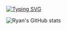 [![Typing SVG](https://readme-typing-svg.demolab.com?font=Times+New+Roman&size=30&duration=3000&pause=400&color=31AAF7&width=437&lines=Hi+there...;My+name+is+Ryan+Henrique%2C;and+I'm+a+Brazilian+back-end+developer)](https://git.io/typing-svg)




![Ryan's GitHub stats](https://github-readme-stats.vercel.app/api?username=RyanHSA2001&show_icons=true&theme=radical)

